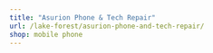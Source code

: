 ```yaml
---
title: "Asurion Phone & Tech Repair"
url: /lake-forest/asurion-phone-and-tech-repair/
shop: mobile phone
---
```

